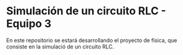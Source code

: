 # Simulación de un circuito RLC - Equipo 3
En este repositorio se estará desarrollando el proyecto de física, que consiste en la simulació de un circuito RLC.